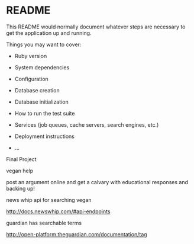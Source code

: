 # README

This README would normally document whatever steps are necessary to get the
application up and running.

Things you may want to cover:

* Ruby version

* System dependencies

* Configuration

* Database creation

* Database initialization

* How to run the test suite

* Services (job queues, cache servers, search engines, etc.)

* Deployment instructions

* ...



Final Project

vegan help

post an argument online and get a calvary with educational responses and backing up!

news whip api for searching vegan

http://docs.newswhip.com/#api-endpoints

guardian has searchable terms


http://open-platform.theguardian.com/documentation/tag

